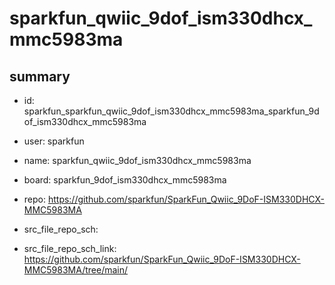 # sparkfun_qwiic_9dof_ism330dhcx_mmc5983ma
 
## summary 
* id: sparkfun_sparkfun_qwiic_9dof_ism330dhcx_mmc5983ma_sparkfun_9dof_ism330dhcx_mmc5983ma
* user: sparkfun
* name: sparkfun_qwiic_9dof_ism330dhcx_mmc5983ma
* board: sparkfun_9dof_ism330dhcx_mmc5983ma
* repo: https://github.com/sparkfun/SparkFun_Qwiic_9DoF-ISM330DHCX-MMC5983MA



* src_file_repo_sch: 
* src_file_repo_sch_link: https://github.com/sparkfun/SparkFun_Qwiic_9DoF-ISM330DHCX-MMC5983MA/tree/main/






